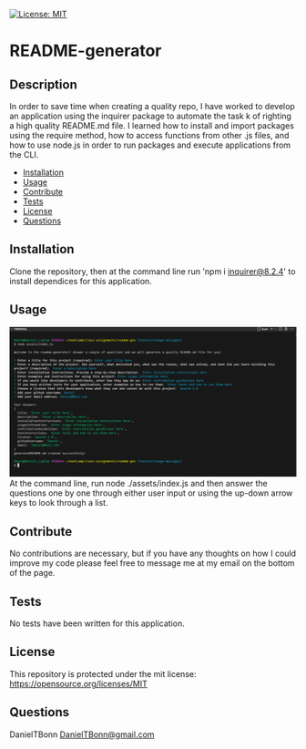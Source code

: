 [![License: MIT](https://img.shields.io/badge/License-MIT-yellow.svg)](https://opensource.org/licenses/MIT)

# README-generator

## Description
  
In order to save time when creating a quality repo, I have worked to develop an application using the inquirer package to automate the task k of righting a high quality README.md file. I learned how to install and import packages using the require method, how to access functions from other .js files, and how to use node.js in order to run packages and execute applications from the CLI.

- [Installation](#installation)
- [Usage](#usage)
- [Contribute](#contribute)
- [Tests](#tests)
- [License](#license)
- [Questions](#questions)

## Installation
  
Clone the repository, then at the command line run 'npm i inquirer@8.2.4' to install dependices for this application.

## Usage
  
![README-gen application](./assets/images/readme-gen-usage.png) At the command line, run node ./assets/index.js and then answer the questions one by one through either user input or using the up-down arrow keys to look through a list.

## Contribute
  
No contributions are necessary, but if you have any thoughts on how I could improve my code please feel free to message me at my email on the bottom of the page.

## Tests
  
No tests have been written for this application.

## License
  
This repository is protected under the mit license:   
https://opensource.org/licenses/MIT

## Questions
  
DanielTBonn
DanielTBonn@gmail.com